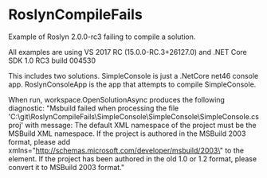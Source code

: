 # RoslynCompileFails
Example of Roslyn 2.0.0-rc3 failing to compile a solution.

All examples are using VS 2017 RC (15.0.0-RC.3+26127.0) and .NET Core SDK 1.0 RC3 build 004530

This includes two solutions. 
SimpleConsole is just a .NetCore net46 console app. 
RoslynConsoleApp is the app that attempts to compile SimpleConsole.

When run, workspace.OpenSolutionAsync produces the following diagnostic:
"Msbuild failed when processing the file 'C:\\git\\RoslynCompileFails\\SimpleConsole\\SimpleConsole\\SimpleConsole.csproj' with message: The default XML namespace of the project must be the MSBuild XML namespace. If the project is authored in the MSBuild 2003 format, please add xmlns=\"http://schemas.microsoft.com/developer/msbuild/2003\" to the <Project> element. If the project has been authored in the old 1.0 or 1.2 format, please convert it to MSBuild 2003 format."
